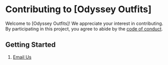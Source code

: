 # Contributing to [Odyssey Outfits]

Welcome to [Odyssey Outfits]! We appreciate your interest in contributing. By participating in this project, you agree to abide by the [code of conduct](./CODE_OF_CONDUCT.md).

## Getting Started

1. [Email Us](mailto:odysseyoutfits@gmail.com)